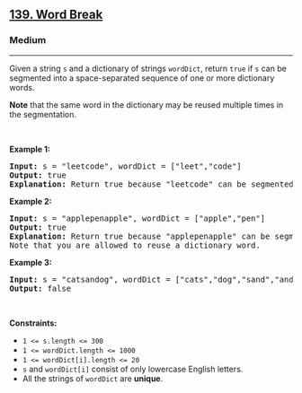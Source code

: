 <h2><a href="https://leetcode.com/problems/word-break/">139. Word Break</a></h2><h3>Medium</h3><hr><div style="user-select: auto;"><p style="user-select: auto;">Given a string <code style="user-select: auto;">s</code> and a dictionary of strings <code style="user-select: auto;">wordDict</code>, return <code style="user-select: auto;">true</code> if <code style="user-select: auto;">s</code> can be segmented into a space-separated sequence of one or more dictionary words.</p>

<p style="user-select: auto;"><strong style="user-select: auto;">Note</strong> that the same word in the dictionary may be reused multiple times in the segmentation.</p>

<p style="user-select: auto;">&nbsp;</p>
<p style="user-select: auto;"><strong style="user-select: auto;">Example 1:</strong></p>

<pre style="user-select: auto;"><strong style="user-select: auto;">Input:</strong> s = "leetcode", wordDict = ["leet","code"]
<strong style="user-select: auto;">Output:</strong> true
<strong style="user-select: auto;">Explanation:</strong> Return true because "leetcode" can be segmented as "leet code".
</pre>

<p style="user-select: auto;"><strong style="user-select: auto;">Example 2:</strong></p>

<pre style="user-select: auto;"><strong style="user-select: auto;">Input:</strong> s = "applepenapple", wordDict = ["apple","pen"]
<strong style="user-select: auto;">Output:</strong> true
<strong style="user-select: auto;">Explanation:</strong> Return true because "applepenapple" can be segmented as "apple pen apple".
Note that you are allowed to reuse a dictionary word.
</pre>

<p style="user-select: auto;"><strong style="user-select: auto;">Example 3:</strong></p>

<pre style="user-select: auto;"><strong style="user-select: auto;">Input:</strong> s = "catsandog", wordDict = ["cats","dog","sand","and","cat"]
<strong style="user-select: auto;">Output:</strong> false
</pre>

<p style="user-select: auto;">&nbsp;</p>
<p style="user-select: auto;"><strong style="user-select: auto;">Constraints:</strong></p>

<ul style="user-select: auto;">
	<li style="user-select: auto;"><code style="user-select: auto;">1 &lt;= s.length &lt;= 300</code></li>
	<li style="user-select: auto;"><code style="user-select: auto;">1 &lt;= wordDict.length &lt;= 1000</code></li>
	<li style="user-select: auto;"><code style="user-select: auto;">1 &lt;= wordDict[i].length &lt;= 20</code></li>
	<li style="user-select: auto;"><code style="user-select: auto;">s</code> and <code style="user-select: auto;">wordDict[i]</code> consist of only lowercase English letters.</li>
	<li style="user-select: auto;">All the strings of <code style="user-select: auto;">wordDict</code> are <strong style="user-select: auto;">unique</strong>.</li>
</ul>
</div>